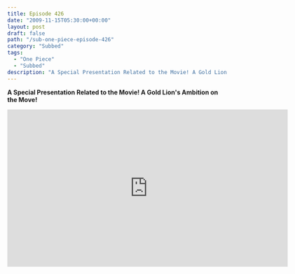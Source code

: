 ```yaml
---
title: Episode 426
date: "2009-11-15T05:30:00+00:00"
layout: post
draft: false
path: "/sub-one-piece-episode-426"
category: "Subbed"
tags:
  - "One Piece"
  - "Subbed"
description: "A Special Presentation Related to the Movie! A Gold Lion's Ambition on the Move!"
---
```


**A Special Presentation Related to the Movie! A Gold Lion's Ambition on the Move!**

<iframe width="640" height="360" src="https://www.rapidvideo.com/e/G0NO7FKYGB" frameborder="0" marginwidth=0 marginheight=0 scrolling=no allowfullscreen></iframe>


